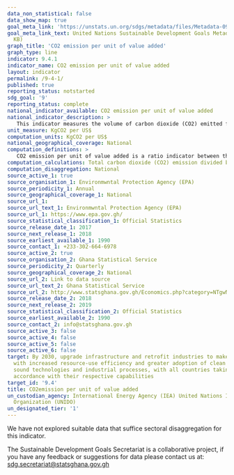 ```yaml
---
data_non_statistical: false
data_show_map: true
goal_meta_link: 'https://unstats.un.org/sdgs/metadata/files/Metadata-09-04-01.pdf '
goal_meta_link_text: United Nations Sustainable Development Goals Metadata (PDF 516
  KB)
graph_title: 'CO2 emission per unit of value added'
graph_type: line
indicator: 9.4.1
indicator_name: CO2 emission per unit of value added
layout: indicator
permalink: /9-4-1/
published: true
reporting_status: notstarted
sdg_goal: '9'
reporting_status: complete
national_indicator_available: CO2 emission per unit of value added
national_indicator_description: >   
   This indicator measures the volume of carbon dioxide (CO2) emitted for every unit of value added from all production activities in the country
unit_measure: KgCO2 per US$
computation_units: KgCO2 per US$
national_geographical_coverage: National
computation_definitions: >
   CO2 emission per unit of value added is a ratio indicator between the carbon dioxide emission from fuel combustion and value added of associated economic activities.
computation_calculations: Total carbon dioxide (CO2) emission divided by real GDP 
computation_disaggregation: National
source_active_1: true
source_organisation_1: Environmwntal Protection Agency (EPA)
source_periodicity_1: Annual 
source_geographical_coverage_1: National
source_url_1: 
source_url_text_1: Environmwntal Protection Agency (EPA)
source_url_1: https://www.epa.gov.gh/
source_statistical_classification_1: Official Statistics
source_release_date_1: 2017
source_next_release_1: 2018
source_earliest_available_1: 1990
source_contact_1: +233-302-664-6978
source_active_2: true
source_organisation_2: Ghana Statistical Service 
source_periodicity_2: Quarterly 
source_geographical_coverage_2: National
source_url_2: Link to data source
source_url_text_2: Ghana Statistical Service
source_url_2: http://www.statsghana.gov.gh/Economics.php?category=NTgwNjExMjQ4LjI4Mw==/webstats/67q2s8ro6q
source_release_date_2: 2018
source_next_release_2: 2019
source_statistical_classification_2: Official Statistics
source_earliest_available_2: 1990
source_contact_2: info@statsghana.gov.gh
source_active_3: false
source_active_4: false
source_active_5: false
source_active_6: false
target: By 2030, upgrade infrastructure and retrofit industries to make them sustainable,
  with increased resource-use efficiency and greater adoption of clean and environmentally
  sound technologies and industrial processes, with all countries taking action in
  accordance with their respective capabilities
target_id: '9.4'
title: CO2emission per unit of value added
un_custodian_agency: International Energy Agency (IEA) United Nations Industrial Development
  Organization (UNIDO)
un_designated_tier: '1'
---
```

We have not explored suitable data that suffice sectoral disaggregation for this indicator.

The Sustainable Development Goals Secretariat is a collaborative project, if you have any feedback or suggestions for data please contact us at: sdg.secretariat@statsghana.gov.gh

